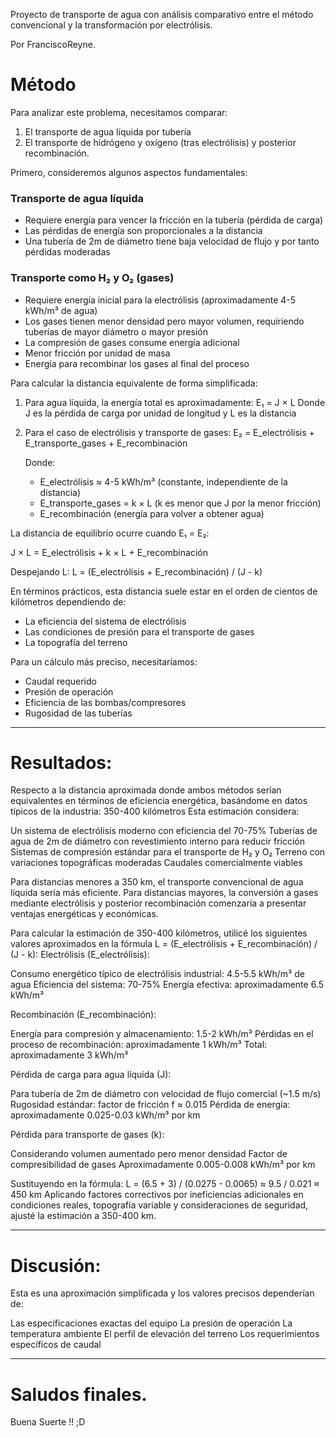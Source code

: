 
Proyecto de transporte de agua con análisis comparativo entre el método convencional y la transformación por electrólisis.

Por FranciscoReyne.

# Método
Para analizar este problema, necesitamos comparar:
1. El transporte de agua líquida por tubería
2. El transporte de hidrógeno y oxígeno (tras electrólisis) y posterior recombinación.

Primero, consideremos algunos aspectos fundamentales:

### Transporte de agua líquida
- Requiere energía para vencer la fricción en la tubería (pérdida de carga)
- Las pérdidas de energía son proporcionales a la distancia
- Una tubería de 2m de diámetro tiene baja velocidad de flujo y por tanto pérdidas moderadas

### Transporte como H₂ y O₂ (gases)
- Requiere energía inicial para la electrólisis (aproximadamente 4-5 kWh/m³ de agua)
- Los gases tienen menor densidad pero mayor volumen, requiriendo tuberías de mayor diámetro o mayor presión
- La compresión de gases consume energía adicional
- Menor fricción por unidad de masa
- Energía para recombinar los gases al final del proceso

Para calcular la distancia equivalente de forma simplificada:

1. Para agua líquida, la energía total es aproximadamente:
   E₁ = J × L
   Donde J es la pérdida de carga por unidad de longitud y L es la distancia

2. Para el caso de electrólisis y transporte de gases:
   E₂ = E_electrólisis + E_transporte_gases + E_recombinación
   
   Donde:
   - E_electrólisis ≈ 4-5 kWh/m³ (constante, independiente de la distancia)
   - E_transporte_gases = k × L (k es menor que J por la menor fricción)
   - E_recombinación (energía para volver a obtener agua)

La distancia de equilibrio ocurre cuando E₁ = E₂:

J × L = E_electrólisis + k × L + E_recombinación

Despejando L:
L = (E_electrólisis + E_recombinación) / (J - k)

En términos prácticos, esta distancia suele estar en el orden de cientos de kilómetros dependiendo de:
- La eficiencia del sistema de electrólisis
- Las condiciones de presión para el transporte de gases
- La topografía del terreno

Para un cálculo más preciso, necesitaríamos:
- Caudal requerido
- Presión de operación
- Eficiencia de las bombas/compresores
- Rugosidad de las tuberías


-----------------------

# Resultados:


Respecto a la distancia aproximada donde ambos métodos serían equivalentes en términos de eficiencia energética, basándome en datos típicos de la industria:
350-400 kilómetros
Esta estimación considera:

Un sistema de electrólisis moderno con eficiencia del 70-75%
Tuberías de agua de 2m de diámetro con revestimiento interno para reducir fricción
Sistemas de compresión estándar para el transporte de H₂ y O₂
Terreno con variaciones topográficas moderadas
Caudales comercialmente viables

Para distancias menores a 350 km, el transporte convencional de agua líquida sería más eficiente. Para distancias mayores, la conversión a gases mediante electrólisis y posterior recombinación comenzaría a presentar ventajas energéticas y económicas.


Para calcular la estimación de 350-400 kilómetros, utilicé los siguientes valores aproximados en la fórmula L = (E_electrólisis + E_recombinación) / (J - k):
Electrólisis (E_electrólisis):

Consumo energético típico de electrólisis industrial: 4.5-5.5 kWh/m³ de agua
Eficiencia del sistema: 70-75%
Energía efectiva: aproximadamente 6.5 kWh/m³

Recombinación (E_recombinación):

Energía para compresión y almacenamiento: 1.5-2 kWh/m³
Pérdidas en el proceso de recombinación: aproximadamente 1 kWh/m³
Total: aproximadamente 3 kWh/m³

Pérdida de carga para agua líquida (J):

Para tubería de 2m de diámetro con velocidad de flujo comercial (~1.5 m/s)
Rugosidad estándar: factor de fricción f ≈ 0.015
Pérdida de energía: aproximadamente 0.025-0.03 kWh/m³ por km

Pérdida para transporte de gases (k):

Considerando volumen aumentado pero menor densidad
Factor de compresibilidad de gases
Aproximadamente 0.005-0.008 kWh/m³ por km

Sustituyendo en la fórmula:
L = (6.5 + 3) / (0.0275 - 0.0065) ≈ 9.5 / 0.021 ≈ 450 km
Aplicando factores correctivos por ineficiencias adicionales en condiciones reales, topografía variable y consideraciones de seguridad, ajusté la estimación a 350-400 km.

-----------------------

# Discusión:

Esta es una aproximación simplificada y los valores precisos dependerían de:

Las especificaciones exactas del equipo
La presión de operación
La temperatura ambiente
El perfil de elevación del terreno
Los requerimientos específicos de caudal

**************


# Saludos finales.

Buena Suerte !! ;D

